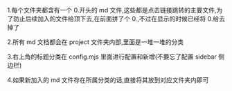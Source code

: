 1.每个文件夹都含有一个 0.开头的 md 文件,这些都是点击链接跳转的主要文件,为了防止后续加入的文件给顶下去,在前面拼了个 0.,不过在显示的时候已经将 0.给去掉了

2.所有 md 文档都会在 project 文件夹内部,里面是一堆一堆的分类

3.右上角的标题分类在 config.mjs 里面进行配置和新增(不要忘了配置 sidebar 侧边栏)

4.如果新加入的 md 文件存在所属分类的话,直接将其放到对应文件夹内即可
